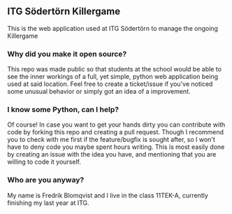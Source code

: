 ## ITG Södertörn Killergame
This is the web application used at ITG Södertörn to manage the ongoing Killergame

### Why did you make it open source?
This repo was made public so that students at the school would be able to see the inner workings of a full, yet simple, python web application being used at said location.
Feel free to create a ticket/issue if you've noticed some unusual behavior or simply got an idea of a improvement.

### I know some Python, can I help?
Of course! In case you want to get your hands dirty you can contribute with code by forking this repo and creating a pull request. Though I recommend you to check with me first if the feature/bugfix is sought after, so I won't have to deny code you maybe spent hours writing.
This is most easily done by creating an issue with the idea you have, and mentioning that you are willing to code it yourself.

### Who are you anyway?
My name is Fredrik Blomqvist and I live in the class 11TEK-A, currently finishing my last year at ITG.